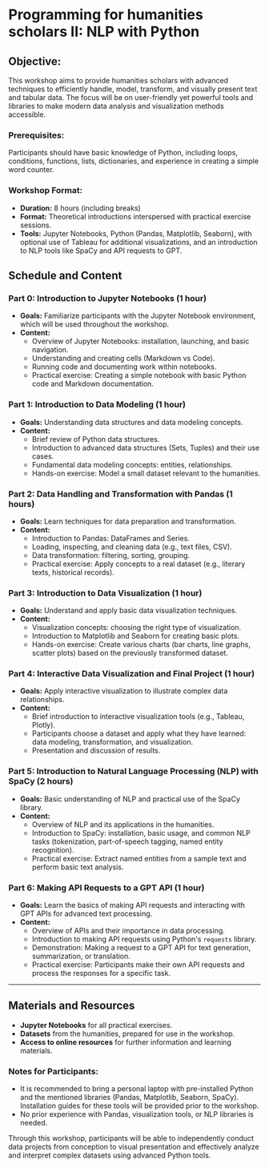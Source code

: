 # Programming for humanities scholars II: NLP with Python

## Objective:
This workshop aims to provide humanities scholars with advanced techniques to efficiently handle, model, transform, and visually present text and tabular data. The focus will be on user-friendly yet powerful tools and libraries to make modern data analysis and visualization methods accessible.

### Prerequisites:
Participants should have basic knowledge of Python, including loops, conditions, functions, lists, dictionaries, and experience in creating a simple word counter.

### Workshop Format:
- **Duration:** 8 hours (including breaks)
- **Format:** Theoretical introductions interspersed with practical exercise sessions.
- **Tools:** Jupyter Notebooks, Python (Pandas, Matplotlib, Seaborn), with optional use of Tableau for additional visualizations, and an introduction to NLP tools like SpaCy and API requests to GPT.

## Schedule and Content

### Part 0: Introduction to Jupyter Notebooks (1 hour)
- **Goals:** Familiarize participants with the Jupyter Notebook environment, which will be used throughout the workshop.
- **Content:**
  - Overview of Jupyter Notebooks: installation, launching, and basic navigation.
  - Understanding and creating cells (Markdown vs Code).
  - Running code and documenting work within notebooks.
  - Practical exercise: Creating a simple notebook with basic Python code and Markdown documentation.

### Part 1: Introduction to Data Modeling (1 hour)
- **Goals:** Understanding data structures and data modeling concepts.
- **Content:**
  - Brief review of Python data structures.
  - Introduction to advanced data structures (Sets, Tuples) and their use cases.
  - Fundamental data modeling concepts: entities, relationships.
  - Hands-on exercise: Model a small dataset relevant to the humanities.

### Part 2: Data Handling and Transformation with Pandas (1 hours)
- **Goals:** Learn techniques for data preparation and transformation.
- **Content:**
  - Introduction to Pandas: DataFrames and Series.
  - Loading, inspecting, and cleaning data (e.g., text files, CSV).
  - Data transformation: filtering, sorting, grouping.
  - Practical exercise: Apply concepts to a real dataset (e.g., literary texts, historical records).

### Part 3: Introduction to Data Visualization (1 hour)
- **Goals:** Understand and apply basic data visualization techniques.
- **Content:**
  - Visualization concepts: choosing the right type of visualization.
  - Introduction to Matplotlib and Seaborn for creating basic plots.
  - Hands-on exercise: Create various charts (bar charts, line graphs, scatter plots) based on the previously transformed dataset.

### Part 4: Interactive Data Visualization and Final Project (1 hour)
- **Goals:** Apply interactive visualization to illustrate complex data relationships.
- **Content:**
  - Brief introduction to interactive visualization tools (e.g., Tableau, Plotly).
  - Participants choose a dataset and apply what they have learned: data modeling, transformation, and visualization.
  - Presentation and discussion of results.

### Part 5: Introduction to Natural Language Processing (NLP) with SpaCy (2 hours)
- **Goals:** Basic understanding of NLP and practical use of the SpaCy library.
- **Content:**
  - Overview of NLP and its applications in the humanities.
  - Introduction to SpaCy: installation, basic usage, and common NLP tasks (tokenization, part-of-speech tagging, named entity recognition).
  - Practical exercise: Extract named entities from a sample text and perform basic text analysis.

### Part 6: Making API Requests to a GPT API (1 hour)
- **Goals:** Learn the basics of making API requests and interacting with GPT APIs for advanced text processing.
- **Content:**
  - Overview of APIs and their importance in data processing.
  - Introduction to making API requests using Python's `requests` library.
  - Demonstration: Making a request to a GPT API for text generation, summarization, or translation.
  - Practical exercise: Participants make their own API requests and process the responses for a specific task.

---

## Materials and Resources

- **Jupyter Notebooks** for all practical exercises.
- **Datasets** from the humanities, prepared for use in the workshop.
- **Access to online resources** for further information and learning materials.

### Notes for Participants:
- It is recommended to bring a personal laptop with pre-installed Python and the mentioned libraries (Pandas, Matplotlib, Seaborn, SpaCy). Installation guides for these tools will be provided prior to the workshop.
- No prior experience with Pandas, visualization tools, or NLP libraries is needed.

Through this workshop, participants will be able to independently conduct data projects from conception to visual presentation and effectively analyze and interpret complex datasets using advanced Python tools.
